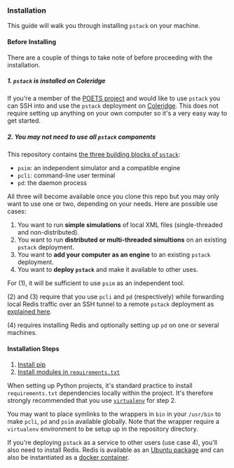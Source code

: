 ### Installation

This guide will walk you through installing `pstack` on your machine.

#### Before Installing

There are a couple of things to take note of before proceeding with the
installation.

##### 1. `pstack` is installed on Coleridge

If you're a member of the [POETS project](https://poets-project.org) and would
like to use `pstack` you can SSH into and use the `pstack` deployment on
[Coleridge](cambridge.md). This does not require setting up anything on your
own computer so it's a very easy way to get started.

##### 2. You may not need to use all `pstack` components

This repository contains [the three building blocks of `pstack`](organization.md):

- `psim`: an independent simulator and a compatible engine
- `pcli`: command-line user terminal
- `pd`: the daemon process

All three will become available once you clone this repo but you may only want
to use one or two, depending on your needs. Here are possible use cases:

1. You want to run **simple simulations** of local XML files (single-threaded and
non-distributed).
2. You want to run **distributed or multi-threaded simultions** on an existing
`pstack` deployment.
3. You want to **add your computer as an engine** to an existing `pstack` deployment.
4. You want to **deploy `pstack`** and make it available to other uses.

For (1), it will be sufficient to use `psim` as an independent tool.

(2) and (3) require that you use `pcli` and `pd` (respectively) while
forwarding local Redis traffic over an SSH tunnel to a remote `pstack`
deployment as [explained here](cambridge.md#running-pcli-locally).

(4) requires installing Redis and optionally setting up `pd` on one or several
machines.

#### Installation Steps

1. [Install pip](https://pip.pypa.io/en/stable/installing/)
2. [Install modules in `requirements.txt`](https://pip.pypa.io/en/stable/user_guide/#requirements-files)

When setting up Python projects, it's standard practice to install
`requirements.txt` dependencies locally within the project. It's therefore
strongly recommended that you use
[`virtualenv`](https://virtualenv.pypa.io/en/latest/) for step 2.

You may want to place symlinks to the wrappers in `bin` in your `/usr/bin` to
make `pcli`, `pd` and `psim` available globally. Note that the wrapper require
a `virtualenv` environment to be setup up in the repository directory.

If you're deploying `pstack` as a service to other users (use case 4), you'll
also need to install Redis. Redis is available as an
[Ubuntu package](https://www.digitalocean.com/community/tutorials/how-to-install-and-secure-redis-on-ubuntu-18-04) and can also be instantiated as a [docker container](https://hub.docker.com/_/redis/).
